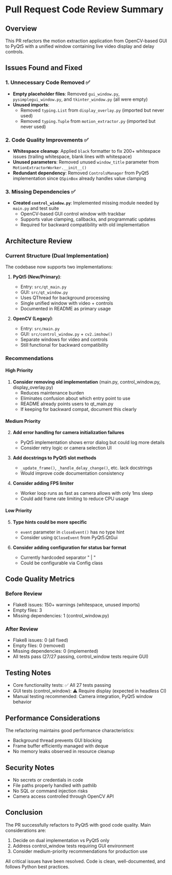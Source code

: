 # Pull Request Code Review Summary

## Overview
This PR refactors the motion extraction application from OpenCV-based GUI to PyQt5 with a unified window containing live video display and delay controls.

## Issues Found and Fixed

### 1. Unnecessary Code Removed ✅
- **Empty placeholder files**: Removed `gui_window.py`, `pysimplegui_window.py`, and `tkinter_window.py` (all were empty)
- **Unused imports**: 
  - Removed `typing.List` from `display_overlay.py` (imported but never used)
  - Removed `typing.Tuple` from `motion_extractor.py` (imported but never used)

### 2. Code Quality Improvements ✅
- **Whitespace cleanup**: Applied `black` formatter to fix 200+ whitespace issues (trailing whitespace, blank lines with whitespace)
- **Unused parameters**: Removed unused `window_title` parameter from `MotionExtractorWorker.__init__()`
- **Redundant dependency**: Removed `ControlsManager` from PyQt5 implementation since `QSpinBox` already handles value clamping

### 3. Missing Dependencies ✅
- **Created `control_window.py`**: Implemented missing module needed by `main.py` and test suite
  - OpenCV-based GUI control window with trackbar
  - Supports value clamping, callbacks, and programmatic updates
  - Required for backward compatibility with old implementation

## Architecture Review

### Current Structure (Dual Implementation)
The codebase now supports two implementations:

1. **PyQt5 (New/Primary)**:
   - Entry: `src/qt_main.py`
   - GUI: `src/qt_window.py`
   - Uses QThread for background processing
   - Single unified window with video + controls
   - Documented in README as primary usage

2. **OpenCV (Legacy)**:
   - Entry: `src/main.py`
   - GUI: `src/control_window.py` + `cv2.imshow()`
   - Separate windows for video and controls
   - Still functional for backward compatibility

### Recommendations

#### High Priority
1. **Consider removing old implementation** (main.py, control_window.py, display_overlay.py)
   - Reduces maintenance burden
   - Eliminates confusion about which entry point to use
   - README already points users to qt_main.py
   - If keeping for backward compat, document this clearly

#### Medium Priority
2. **Add error handling for camera initialization failures**
   - PyQt5 implementation shows error dialog but could log more details
   - Consider retry logic or camera selection UI

3. **Add docstrings to PyQt5 slot methods**
   - `_update_frame()`, `_handle_delay_change()`, etc. lack docstrings
   - Would improve code documentation consistency

4. **Consider adding FPS limiter**
   - Worker loop runs as fast as camera allows with only 1ms sleep
   - Could add frame rate limiting to reduce CPU usage

#### Low Priority
5. **Type hints could be more specific**
   - `event` parameter in `closeEvent()` has no type hint
   - Consider using `QCloseEvent` from PyQt5.QtGui

6. **Consider adding configuration for status bar format**
   - Currently hardcoded separator " | "
   - Could be configurable via Config class

## Code Quality Metrics

### Before Review
- Flake8 issues: 150+ warnings (whitespace, unused imports)
- Empty files: 3
- Missing dependencies: 1 (control_window.py)

### After Review
- Flake8 issues: 0 (all fixed)
- Empty files: 0 (removed)
- Missing dependencies: 0 (implemented)
- All tests pass (27/27 passing, control_window tests require GUI)

## Testing Notes
- Core functionality tests: ✅ All 27 tests passing
- GUI tests (control_window): ⚠️ Require display (expected in headless CI)
- Manual testing recommended: Camera integration, PyQt5 window behavior

## Performance Considerations
The refactoring maintains good performance characteristics:
- Background thread prevents GUI blocking
- Frame buffer efficiently managed with deque
- No memory leaks observed in resource cleanup

## Security Notes
- No secrets or credentials in code
- File paths properly handled with pathlib
- No SQL or command injection risks
- Camera access controlled through OpenCV API

## Conclusion
The PR successfully refactors to PyQt5 with good code quality. Main considerations are:
1. Decide on dual implementation vs PyQt5 only
2. Address control_window tests requiring GUI environment
3. Consider medium-priority recommendations for production use

All critical issues have been resolved. Code is clean, well-documented, and follows Python best practices.

